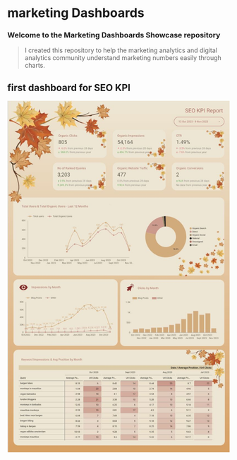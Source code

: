 # marketing Dashboards
### Welcome to the Marketing Dashboards Showcase repository

> I created this repository to help the marketing analytics and digital analytics community understand marketing numbers easily through charts.


## first dashboard for SEO KPI
![SEO KPI](1699781709071.jpeg?raw=true)
